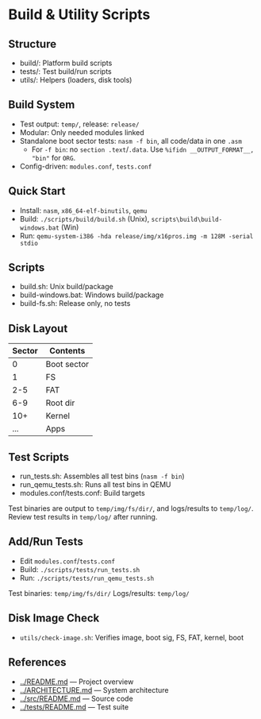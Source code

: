 # Build & Utility Scripts

## Structure

- build/: Platform build scripts
- tests/: Test build/run scripts
- utils/: Helpers (loaders, disk tools)

## Build System

- Test output: `temp/`, release: `release/`
- Modular: Only needed modules linked
- Standalone boot sector tests: `nasm -f bin`, all code/data in one `.asm`
  - For `-f bin`: no `section .text`/`.data`. Use `%ifidn __OUTPUT_FORMAT__, "bin"` for `ORG`.
- Config-driven: `modules.conf`, `tests.conf`

## Quick Start

- Install: `nasm`, `x86_64-elf-binutils`, `qemu`
- Build: `./scripts/build/build.sh` (Unix), `scripts\build\build-windows.bat` (Win)
- Run: `qemu-system-i386 -hda release/img/x16pros.img -m 128M -serial stdio`

## Scripts

- build.sh: Unix build/package
- build-windows.bat: Windows build/package
- build-fs.sh: Release only, no tests

## Disk Layout

| Sector | Contents     |
|--------|-------------|
| 0      | Boot sector |
| 1      | FS          |
| 2-5    | FAT         |
| 6-9    | Root dir    |
| 10+    | Kernel      |
| ...    | Apps        |

## Test Scripts

- run_tests.sh: Assembles all test bins (`nasm -f bin`)
- run_qemu_tests.sh: Runs all test bins in QEMU
- modules.conf/tests.conf: Build targets

Test binaries are output to `temp/img/fs/dir/`, and logs/results to `temp/log/`.
Review test results in `temp/log/` after running.

## Add/Run Tests

- Edit `modules.conf`/`tests.conf`
- Build: `./scripts/tests/run_tests.sh`
- Run: `./scripts/tests/run_qemu_tests.sh`

Test binaries: `temp/img/fs/dir/`
Logs/results: `temp/log/`

## Disk Image Check

- `utils/check-image.sh`: Verifies image, boot sig, FS, FAT, kernel, boot

## References

- [../README.md][root-readme] — Project overview
- [../ARCHITECTURE.md][arch] — System architecture
- [../src/README.md][src-readme] — Source code
- [../tests/README.md][tests-readme] — Test suite

[root-readme]: ../README.md
[arch]: ../ARCHITECTURE.md
[src-readme]: ../src/README.md
[tests-readme]: ../tests/README.md
